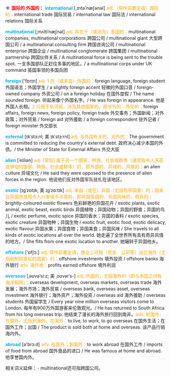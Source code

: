 ☀ <font color="red">**国际的 外国的：**</font>
<font color="sky blue">**international**</font> [͵ɪntə'næʃənəl] 
<font color="orange">adj.（常作前置定语）国际的：</font>international trade 国际贸易 / international law 国际法 / international relations 国际关系
           
<font color="sky blue">**multinational**</font> [ˌmʌltiˈnæʃnəl]
<font color="orange">adj. 存在于（或涉及）多国的：</font>multinational companies, multinational corporations 跨国公司 / multinational giant 大型跨国公司 / a multinational consulting firm 跨国咨询公司 / multinational enterprise 跨国企业 / multinational conglomerate 跨国集团 / multinational partnership 跨国伙伴关系 / A multinational force is being sent to the trouble spot. 一支多国部队正赶往多事的地区。/ a multinational corps under UK command 英国率领的多国兵团

<font color="sky blue">**foreign**</font> ['fɒrɪn] 
<font color="orange">adj. 1 在（或来自）外国的：</font>foreign language, foreign student 外国语言；外国学生 / a slightly foreign accent 轻微的外国口音 / foreign-owned company 外资公司 / on a foreign holiday 在国外度假 / The name sounded foreign. 听起来像个外国名字。/ He was foreign in appearance. 他是外国人长相。<font color="orange">2 只用于名词前，涉及其他国家的，即涉外的、外交的：</font>foreign affairs, foreign news, foreign policy, foreign trade 外交事务；外国新闻；对外政策；对外贸易 / foreign aid 对外援助 / a foreign correspondent 驻外记者 / foreign minister 外交部长 
 
<font color="sky blue">**external**</font> [ɪkˈstɜ:nl; 美 ɪkˈstɜ:rnl]
<font color="orange">adj. 与外国有关的、对外的：</font>The government is committed to reducing the country's external debt. 政府决心减少本国的外债。/ the Minister of State for External Affairs 外交大臣          

<font color="sky blue">**alien**</font> [ˈeɪliən]
<font color="orange">adj. [常贬] 属于另一个国家、种族、社会或群体（通常指令人厌恶或惧怕的国家、种族、社会或群体）的，即外国的、异域的、异族的：</font>an alien culture 异域文化 / He said they were opposed to the presence of alien forces in the region. 他说他们反对外国军队驻扎在该地区。
           
<font color="sky blue">**exotic**</font> [ɪgˈzɒtɪk; 美 ɪgˈzɑ:tɪk]
<font color="orange">adj. 来自（或在）异国（尤指热带国家）的；因来自异国而显得令人兴奋或不寻常的，即异国情调的、异国风味的、奇异的：</font>brightly-coloured exotic flowers 色彩鲜艳的异国花卉 / exotic plants, exotic animal, exotic beast, exotic birds 异国植物；异国动物；异国的野兽；异国的鸟儿 / exotic perfume, exotic spice 异国的香水；异国的香料 / exotic species, exotic creature 异国物种；异国生物 / exotic fruit, exotic food, exotic delicacy, exotic flavour 异国水果；异国食物；异国美食；异国风味 / She travels to all kinds of exotic locations all over the world. 她走遍了全世界所有具有奇异风情的地方。/ She flits from one exotic location to another. 她辗转于异国他乡。            

<font color="sky blue">**offshore**</font> ['ɒfʃɔ:] 
<font color="orange">adj. 常作前置定语，商业上可指（资金、公司等）设在海外（尤指税制较宽松的国家）的：</font>offshore investments 境外投资 / offshore banks 海外银行 <font color="orange">adv. 海外地：</font>profits earned offshore 境外利润

<font color="sky blue">**overseas**</font> [ˌəʊvəˈsi:z; 美 ˌoʊvərˈs-]
<font color="orange">adj. 外国的，尤指海外的（即与本国之间有海洋相隔）：</font>overseas development, overseas markets, overseas trade 海外发展；海外市场；海外贸易 / overseas bank, overseas asset, overseas investment 海外银行；海外资产；海外投资 / overseas aid 海外援助 / overseas students 外国留学生 / Every year nine million overseas visitors come to London. 每年有900万外国游客来伦敦观光。/ He has returned to South Africa from his long overseas trip. 他结束了漫长的海外旅行回到南非。<font color="orange">adv. 到国外、在国外，尤指到海外、在海外：</font>to live, to work, to go overseas 在国外生活；在国外工作；出国 / The product is sold both at home and overseas. 该产品行销海内外。

<font color="sky blue">**abroad**</font> [ə'brɔ:d] 
<font color="orange">adv. 在国外；到国外：</font>to work abroad 在国外工作 / imports of food from abroad 国外食品的进口 / He was famous at home and abroad. 他享誉国内外。

相关词义延伸：
· multinational还可指跨国公司。

